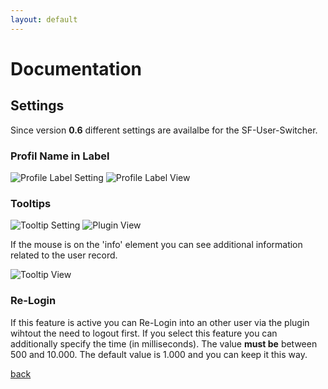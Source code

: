```yaml
---
layout: default
---
```


# Documentation

## Settings

Since version **0.6** different settings are availalbe for the SF-User-Switcher.

### Profil Name in Label

![Profile Label Setting](/assets/img/label0.png)
![Profile Label View](/assets/img/label1.png)

### Tooltips

![Tooltip Setting](/assets/img/tooltip0.png)
![Plugin View](/assets/img/tooltip1.png)

If the mouse is on the 'info' element you can see additional information related to the user record.

![Tooltip View](/assets/img/tooltip2.png)

### Re-Login

If this feature is active you can Re-Login into an other user via the plugin wihtout the need to logout first.
If you select this feature you can additionally specify the time (in milliseconds). The value **must be** between 500 and 10.000.
The default value is 1.000 and you can keep it this way.

[back](./)
